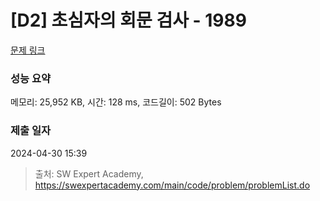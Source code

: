 # [D2] 초심자의 회문 검사 - 1989 

[문제 링크](https://swexpertacademy.com/main/code/problem/problemDetail.do?contestProbId=AV5PyTLqAf4DFAUq) 

### 성능 요약

메모리: 25,952 KB, 시간: 128 ms, 코드길이: 502 Bytes

### 제출 일자

2024-04-30 15:39



> 출처: SW Expert Academy, https://swexpertacademy.com/main/code/problem/problemList.do